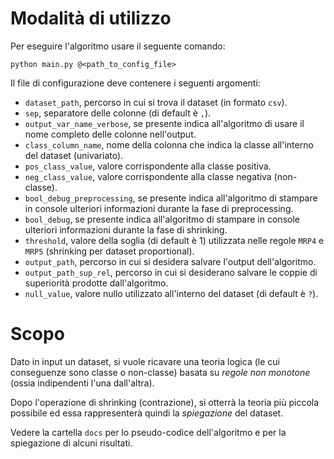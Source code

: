 # Modalità di utilizzo

Per eseguire l'algoritmo usare il seguente comando:
```
python main.py @<path_to_config_file>
```

Il file di configurazione deve contenere i seguenti argomenti:
- `dataset_path`, percorso in cui si trova il dataset (in formato `csv`).
- `sep`, separatore delle colonne (di default è `,`).
- `output_var_name_verbose`, se presente indica all'algoritmo di usare il nome completo delle colonne nell'output.
- `class_column_name`, nome della colonna che indica la classe all'interno del dataset (univariato).
- `pos_class_value`, valore corrispondente alla classe positiva.
- `neg_class_value`, valore corrispondente alla classe negativa (non-classe).
- `bool_debug_preprocessing`, se presente indica all'algoritmo di stampare in console ulteriori informazioni durante la fase di preprocessing.
- `bool_debug`, se presente indica all'algoritmo di stampare in console ulteriori informazioni durante la fase di shrinking.
- `threshold`, valore della soglia (di default è 1) utilizzata nelle regole `MRP4` e `MRP5` (shrinking per dataset proportional).
- `output_path`, percorso in cui si desidera salvare l'output dell'algoritmo.
- `output_path_sup_rel`, percorso in cui si desiderano salvare le coppie di superiorità prodotte dall'algoritmo.
- `null_value`, valore nullo utilizzato all'interno del dataset (di default è `?`).

# Scopo
Dato in input un dataset, si vuole ricavare una teoria logica (le cui conseguenze sono classe o non-classe) basata su *regole non monotone* (ossia indipendenti l'una dall'altra).

Dopo l'operazione di shrinking (contrazione), si otterrà la teoria più piccola possibile ed essa rappresenterà quindi la *spiegazione* del dataset.

Vedere la cartella `docs` per lo pseudo-codice dell'algoritmo e per la spiegazione di alcuni risultati.
